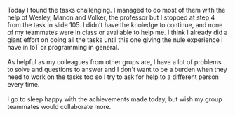 Today I found the tasks challenging. I managed to do most of them with the help of Wesley, Manon and Volker, the professor but I stopped at step 4 from the task in slide 105. I didn't have the knoledge to continue, and none of my teammates were in class or available to help me. I think I already did a giant effort on doing all the tasks until this one giving the nule experience I have in IoT or programming in general.
<br><br>
As helpful as my colleagues from other grups are, I have a lot of problems to solve and questions to answer and I don't want to be a burden when they need to work on the tasks too so I try to ask for help to a different person every time.
<br><br>
I go to sleep happy with the achievements made today, but wish my group teammates would collaborate more.
